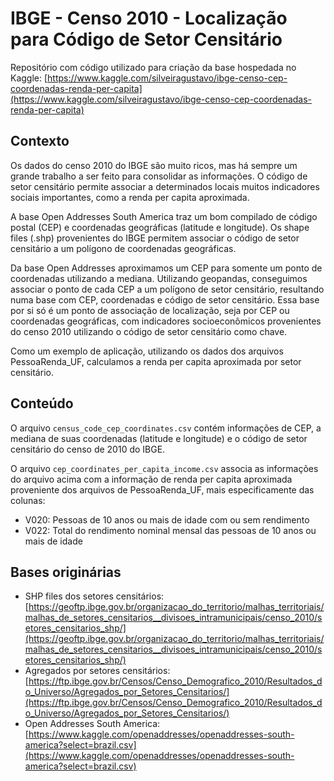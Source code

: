 # IBGE - Censo 2010 - Localização para Código de Setor Censitário

Repositório com código utilizado para criação da base hospedada no Kaggle: [https://www.kaggle.com/silveiragustavo/ibge-censo-cep-coordenadas-renda-per-capita](https://www.kaggle.com/silveiragustavo/ibge-censo-cep-coordenadas-renda-per-capita)

## Contexto

Os dados do censo 2010 do IBGE são muito ricos, mas há sempre um grande trabalho a ser feito para consolidar as informações. O código de setor censitário permite associar a determinados locais muitos indicadores sociais importantes, como a renda per capita aproximada. 

A base Open Addresses South America traz um bom compilado de código postal (CEP) e coordenadas geográficas (latitude e longitude). Os shape files (.shp) provenientes do IBGE permitem associar o código de setor censitário a um polígono de coordenadas geográficas.

Da base Open Addresses aproximamos um CEP para somente um ponto de coordenadas utilizando a mediana. Utilizando geopandas, conseguimos associar o ponto de cada CEP a um polígono de setor censitário, resultando numa base com CEP, coordenadas e código de setor censitário. Essa base por si só é um ponto de associação de localização, seja por CEP ou coordenadas geográficas, com indicadores socioeconômicos provenientes do censo 2010 utilizando o código de setor censitário como chave.

Como um exemplo de aplicação, utilizando os dados dos arquivos PessoaRenda_UF, calculamos a renda per capita aproximada por setor censitário.


## Conteúdo

O arquivo `census_code_cep_coordinates.csv` contém informações de CEP, a mediana de suas coordenadas (latitude e longitude) e o código de setor censitário do censo de 2010 do IBGE.

O arquivo `cep_coordinates_per_capita_income.csv` associa as informações do arquivo acima com a informação de renda per capita aproximada proveniente dos arquivos de PessoaRenda_UF, mais especificamente das colunas:
- V020: Pessoas de 10 anos ou mais de idade com ou sem rendimento
- V022: Total do rendimento nominal mensal das pessoas de 10 anos ou mais de idade

## Bases originárias
- SHP files dos setores censitários: [https://geoftp.ibge.gov.br/organizacao_do_territorio/malhas_territoriais/malhas_de_setores_censitarios__divisoes_intramunicipais/censo_2010/setores_censitarios_shp/](https://geoftp.ibge.gov.br/organizacao_do_territorio/malhas_territoriais/malhas_de_setores_censitarios__divisoes_intramunicipais/censo_2010/setores_censitarios_shp/)
- Agregados por setores censitários:
[https://ftp.ibge.gov.br/Censos/Censo_Demografico_2010/Resultados_do_Universo/Agregados_por_Setores_Censitarios/](https://ftp.ibge.gov.br/Censos/Censo_Demografico_2010/Resultados_do_Universo/Agregados_por_Setores_Censitarios/)
- Open Addresses South America:
[https://www.kaggle.com/openaddresses/openaddresses-south-america?select=brazil.csv](https://www.kaggle.com/openaddresses/openaddresses-south-america?select=brazil.csv)